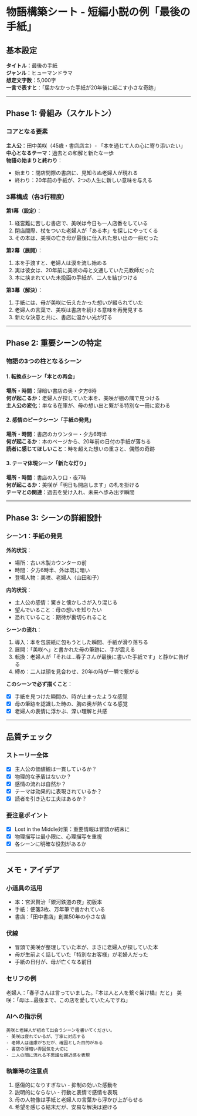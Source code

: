 # 物語構築シート - 短編小説の例「最後の手紙」

## 基本設定
**タイトル**：最後の手紙  
**ジャンル**：ヒューマンドラマ  
**想定文字数**：5,000字  
**一言で表すと**：「届かなかった手紙が20年後に起こす小さな奇跡」  

---

## Phase 1: 骨組み（スケルトン）

### コアとなる要素
**主人公**：田中美咲（45歳・書店店主）- 「本を通じて人の心に寄り添いたい」  
**中心となるテーマ**：過去との和解と新たな一歩  
**物語の始まりと終わり**：
- 始まり：閉店間際の書店に、見知らぬ老婦人が現れる  
- 終わり：20年前の手紙が、2つの人生に新しい意味を与える  

### 3幕構成（各3行程度）
**第1幕（設定）**：  
1. 経営難に苦しむ書店で、美咲は今日も一人店番をしている
2. 閉店間際、杖をついた老婦人が「ある本」を探しにやってくる
3. その本は、美咲の亡き母が最後に仕入れた思い出の一冊だった

**第2幕（展開）**：  
1. 本を手渡すと、老婦人は涙を流し始める
2. 実は彼女は、20年前に美咲の母と文通していた元教師だった
3. 本に挟まれていた未投函の手紙が、二人を結びつける

**第3幕（解決）**：  
1. 手紙には、母が美咲に伝えたかった想いが綴られていた
2. 老婦人の言葉で、美咲は書店を続ける意味を再発見する
3. 新たな決意と共に、書店に温かい光が灯る

---

## Phase 2: 重要シーンの特定

### 物語の3つの柱となるシーン

#### 1. 転換点シーン「本との再会」
**場所・時間**：薄暗い書店の奥・夕方6時  
**何が起こるか**：老婦人が探していた本を、美咲が棚の隅で見つける  
**主人公の変化**：単なる在庫が、母の想い出と繋がる特別な一冊に変わる  

#### 2. 感情のピークシーン「手紙の発見」  
**場所・時間**：書店のカウンター・夕方6時半  
**何が起こるか**：本のページから、20年前の日付の手紙が落ちる  
**読者に感じてほしいこと**：時を超えた想いの重さと、偶然の奇跡  

#### 3. テーマ体現シーン「新たな灯り」
**場所・時間**：書店の入り口・夜7時  
**何が起こるか**：美咲が「明日も開店します」の札を掛ける  
**テーマとの関連**：過去を受け入れ、未来へ歩み出す瞬間  

---

## Phase 3: シーンの詳細設計

### シーン1：手紙の発見

**外的状況**：  
- 場所：古い木製カウンターの前  
- 時間：夕方6時半、外は既に暗い  
- 登場人物：美咲、老婦人（山田和子）  

**内的状況**：  
- 主人公の感情：驚きと懐かしさが入り混じる  
- 望んでいること：母の想いを知りたい  
- 恐れていること：期待が裏切られること  

**シーンの流れ**：
1. 導入：本を包装紙に包もうとした瞬間、手紙が滑り落ちる  
2. 展開：「美咲へ」と書かれた母の筆跡に、手が震える  
3. 転換：老婦人が「それは...春子さんが最後に書いた手紙です」と静かに告げる  
4. 締め：二人は顔を見合わせ、20年の時が一瞬で繋がる  

**このシーンで必ず描くこと**：  
- [x] 手紙を見つけた瞬間の、時が止まったような感覚
- [x] 母の筆跡を認識した時の、胸の奥が熱くなる感覚
- [x] 老婦人の表情に浮かぶ、深い理解と共感

---

## 品質チェック

### ストーリー全体
- [x] 主人公の価値観は一貫しているか？
- [x] 物理的な矛盾はないか？
- [x] 感情の流れは自然か？
- [x] テーマは効果的に表現されているか？
- [x] 読者を引き込む工夫はあるか？

### 要注意ポイント
- [x] Lost in the Middle対策：重要情報は冒頭か結末に
- [x] 物理描写は最小限に、心理描写を重視
- [x] 各シーンに明確な役割があるか

---

## メモ・アイデア

### 小道具の活用
- 本：宮沢賢治「銀河鉄道の夜」初版本
- 手紙：便箋3枚、万年筆で書かれている
- 書店：「田中書店」創業50年の小さな店

### 伏線
- 冒頭で美咲が整理していた本が、まさに老婦人が探していた本
- 母が生前よく話していた「特別なお客様」が老婦人だった
- 手紙の日付が、母が亡くなる前日

### セリフの例
老婦人：「春子さんは言っていました。『本は人と人を繋ぐ架け橋』だと」
美咲：「母は...最後まで、この店を愛していたんですね」

### AIへの指示例
```
美咲と老婦人が初めて出会うシーンを書いてください。
- 美咲は疲れているが、丁寧に対応する
- 老婦人は遠慮がちだが、確固とした目的がある
- 書店の薄暗い雰囲気を大切に
- 二人の間に流れる不思議な親近感を表現
```

### 執筆時の注意点
1. 感傷的になりすぎない - 抑制の効いた感動を
2. 説明的にならない - 行動と表情で感情を表現
3. 母の人物像は手紙と老婦人の言葉から浮かび上がらせる
4. 希望を感じる結末だが、安易な解決は避ける
```
